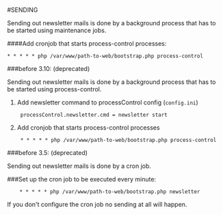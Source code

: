 #SENDING

Sending out newsletter mails is done by a background process that has to be started using maintenance jobs.

####Add cronjob that starts process-control processes:

    * * * * * php /var/www/path-to-web/bootstrap.php process-control
    
###before 3.10: (deprecated)

Sending out newsletter mails is done by a background process that has to be started using process-control.

1. Add newsletter command to processControl config (`config.ini`)


        processControl.newsletter.cmd = newsletter start
    

2. Add cronjob that starts process-control processes



        * * * * * php /var/www/path-to-web/bootstrap.php process-control
    
    
###before 3.5: (deprecated)

Sending out newsletter mails is done by a cron job.


###Set up the cron job to be executed every minute:

        * * * * * php /var/www/path-to-web/bootstrap.php newsletter

If you don't configure the cron job no sending at all will happen.